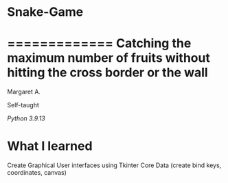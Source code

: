# Snake-Game
=============
Catching the maximum number of fruits without hitting the cross border or the wall
=============

Margaret A.

Self-taught

*Python 3.9.13*

# What I learned

Create Graphical User interfaces using Tkinter
Core Data (create bind keys, coordinates, canvas)
